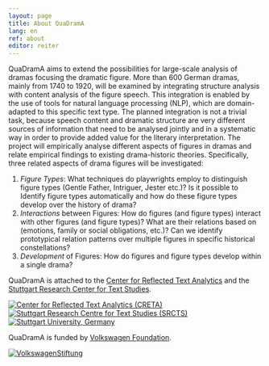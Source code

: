 ```yaml
---
layout: page
title: About QuaDramA
lang: en
ref: about
editor: reiter
---
```



QuaDramA aims to extend the possibilities for large-scale analysis of dramas focusing the dramatic figure. More than 600 German dramas, mainly from 1740 to 1920, will be examined by integrating structure analysis with content analysis of the figure speech. This integration is enabled by the use of tools for natural language processing (NLP), which are domain-adapted to this specific text type. The planned integration is not a trivial task, because speech content and dramatic structure are very different sources of information that need to be analysed jointly and in a systematic way in order to provide added value for the literary interpretation. The project will empirically analyse different aspects of figures in dramas and relate empirical findings to existing drama-historic theories. 
Specifically, three related aspects of drama figures will be investigated:

1. *Figure Types*: What techniques do playwrights employ to distinguish figure types (Gentle Father, Intriguer, Jester etc.)? Is it possible to Identify figure types automatically and how do these figure types develop over the history of drama?
2. *Interactions* between Figures: How do figures (and figure types) interact with other figures (and figure types)? What are their relations based on (emotions, family or social obligations, etc.)? Can we identify prototypical relation patterns over multiple figures in specific historical constellations?
3. *Development* of Figures: How do figures and figure types develop within a single drama?

QuaDramA is attached to the [Center for Reflected Text Analytics](http://www.creta.uni-stuttgart.de) and the [Stuttgart Research Center for Text Studies](http://www.ts.uni-stuttgart.de).

<div class="logoline">
  <a href="http://www.creta.uni-stuttgart.de"><img src="{{ site.url }}/assets/about/creta.png" alt="Center for Reflected Text Analytics (CRETA)" /></a>
  <a href="http://www.ts.uni-stuttgart.de/"><img src="{{ site.url }}/assets/about/SRCTS.png" alt="Stuttgart Research Centre for Text Studies (SRCTS)" /></a>
  <a href="http://www.uni-stuttgart.de"><img src="{{ site.url }}/assets/about/uni.en.png" alt="Stuttgart University, Germany"/></a>
</div>

QuaDramA is funded by <a href="https://www.volkswagenstiftung.de">Volkswagen Foundation</a>.

<div class="logoline">
<a href="https://www.volkswagenstiftung.de"><img src="{{site.url}}/assets/about/vw.gif" alt="VolkswagenStiftung" /></a>
</div>

